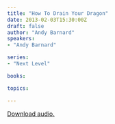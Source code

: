 ```yaml
---
title: "How To Drain Your Dragon"
date: 2013-02-03T15:30:00Z
draft: false
author: "Andy Barnard"
speakers:
- "Andy Barnard"

series:
- "Next Level"

books:

topics:

---
```

[Download audio.](https://s3.amazonaws.com/highway/sermons/2013_02/03_How_To_Drain_Your_Dragon.mp3)
